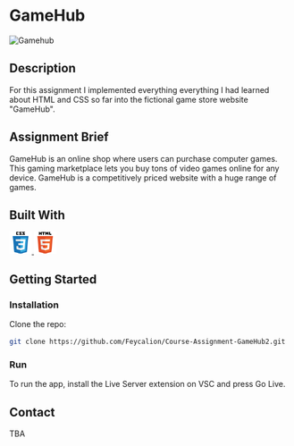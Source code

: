 # GameHub

![Gamehub](https://github.com/Feycalion/Course-Assignment-GameHub2/assets/90476295/f23ddbdd-f563-4b01-a5da-ede0debce46d)

## Description

For this assignment I implemented everything everything I had learned about HTML and CSS so far into the fictional game store website "GameHub".

## Assignment Brief

GameHub is an online shop where users can purchase computer games. This gaming marketplace lets you buy tons of video games online for any device. GameHub is a competitively priced website with a huge range of games.

## Built With

<p align="left"> <a href="https://www.w3schools.com/css/" target="_blank" rel="noreferrer"> <img src="https://raw.githubusercontent.com/devicons/devicon/master/icons/css3/css3-original-wordmark.svg" alt="css3" width="40" height="40"/> </a> <a href="https://www.w3.org/html/" target="_blank" rel="noreferrer"> <img src="https://raw.githubusercontent.com/devicons/devicon/master/icons/html5/html5-original-wordmark.svg" alt="html5" width="40" height="40"/> </a> </p>

## Getting Started

### Installation

Clone the repo:

```bash
git clone https://github.com/Feycalion/Course-Assignment-GameHub2.git
```

### Run

To run the app, install the Live Server extension on VSC and press Go Live.

## Contact

TBA

